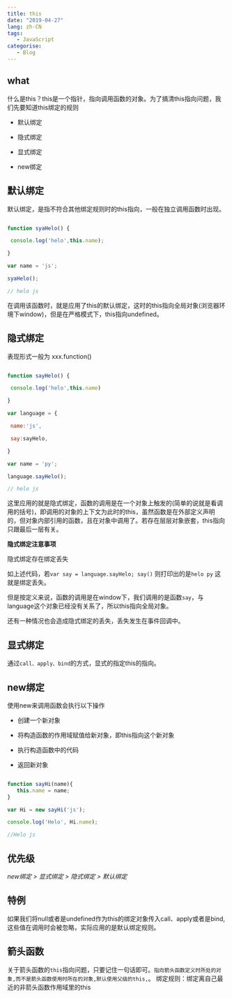 ```yaml
---
title: this 
date: "2019-04-27"
lang: zh-CN
tags:
   - JavaScript
categorise:
   - Blog
---
```


## what
什么是this？this是一个指针，指向调用函数的对象。为了搞清this指向问题，我们先要知道this绑定的规则
- 默认绑定

- 隐式绑定

- 显式绑定

- new绑定
  



## 默认绑定

默认绑定，是指不符合其他绑定规则时的this指向，一般在独立调用函数时出现。

```js

function syaHelo() {

 console.log('helo',this.name);

}

var name = 'js';

syaHelo();

// helo js

```

在调用该函数时，就是应用了this的默认绑定，这时的this指向全局对象(浏览器环境下window)，但是在严格模式下，this指向undefined。

## 隐式绑定

表现形式一般为 xxx.function()

```js

function sayHelo() {

 console.log('helo',this.name)

}

var language = {

 name:'js',

 say:sayHelo,

}

var name = 'py';

language.sayHelo();

// helo js  

```

这里应用的就是隐式绑定，函数的调用是在一个对象上触发的(简单的说就是看调用的括号)，即调用的对象的上下文为此时的this，虽然函数是在外部定义声明的，但对象内部引用的函数，且在对象中调用了。若存在层层对象嵌套，this指向只跟最后一层有关。



**隐式绑定注意事项**

隐式绑定存在绑定丢失

如上述代码，若`var say = language.sayHelo; say()` 则打印出的是`helo py` 这就是绑定丢失。

但是按定义来说，函数的调用是在window下，我们调用的是函数`say`，与language这个对象已经没有关系了，所以this指向全局对象。

还有一种情况也会造成隐式绑定的丢失，丢失发生在事件回调中。


## 显式绑定

通过`call、apply、bind`的方式，显式的指定this的指向。

## new绑定

使用new来调用函数会执行以下操作

- 创建一个新对象

- 将构造函数的作用域赋值给新对象，即this指向这个新对象

- 执行构造函数中的代码

- 返回新对象

```js

function sayHi(name){
   this.name = name;
}

var Hi = new sayHi('js');

console.log('Helo', Hi.name);

//Helo js

```

## 优先级

 *new绑定 > 显式绑定 > 隐式绑定 > 默认绑定* 

## 特例

如果我们将null或者是undefined作为this的绑定对象传入call、apply或者是bind,这些值在调用时会被忽略，实际应用的是默认绑定规则。

## 箭头函数

关于箭头函数的`this`指向问题，只要记住一句话即可。`指向箭头函数定义时所处的对象,而不是箭头函数使用时所在的对象,默认使用父级的this,`。
绑定规则：绑定离自己最近的非箭头函数作用域里的this
